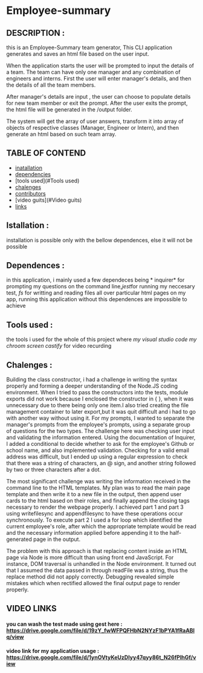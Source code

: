 # Employee-summary
## DESCRIPTION :

this is an Employee-Summary team generator, This CLI application generates and saves an html file based on the user input.

When the application starts the user will be prompted to input the details of a team. The team can have only one manager and any combination of engineers and interns. First the user will enter manager's details, and then the details of all the team members.

After manager's details are input , the user can choose to populate details for new team member or exit the prompt. After the user exits the prompt, the html file will be generated in the /output folder.

The system will get the array of user answers, transform it into array of objects of respective classes (Manager, Engineer or Intern), and then generate an html based on such team array.

## TABLE OF CONTEND

- [inatallation](#Installation)
- [dependencies](#Dependences)
- [tools used](#Tools used)
- [chalenges](#Chalenges)
- [contributors](#Contributors)
- [video guits](#Video guits)
- [links](#Links)
  

## Istallation :

installation is possible only with the bellow dependences, else it will not be possible




## Dependences :

in this application, i mainly used a few dependeces being * inquirer* for prompting my questions on the command line,*jest*for running my neccesary test,
*fs* for writting and reading files all over particular html pages on my app, running  this application without this dependences are impossible to achieve




## Tools used :

the tools i used for the whole of this project where  *my visual studio code* *my chroom screen castify* for video recurding 


## Chalenges :

Building the class constructor, i had a challenge in writing the syntax properly and forming a deeper understanding of the Node.JS coding environment. When I tried to pass the constructors into the tests, module exports did not work because I enclosed the constructor in { }, when it was unnecessary due to there being only one item.I also tried creating the file management container to later export,but it was quit difficult and i had to go with another way without using it. For my prompts, I wanted to separate the manager's prompts from the employee's prompts, using a separate group of questions for the two types. The challenge here was checking user input and validating the information entered. Using the documentation of Inquirer, I added a conditional to decide whether to ask for the employee's Github or school name, and also implemented validation. Checking for a valid email address was difficult, but I ended up using a regular expression to check that there was a string of characters, an @ sign, and another string followed by two or three characters after a dot.

The most significant challenge was writing the information received in the command line to the HTML templates. My plan was to read the main page template and then write it to a new file in the output, then append user cards to the html based on their roles, and finally append the closing tags necessary to render the webpage properly. I achieved part 1 and part 3 using writefilesync and appendfilesync to have these operations occur synchronously. To execute part 2 I used a for loop which identified the current employee's role, after which the appropriate template would be read and the necessary information applied before appending it to the half-generated page in the output.

The problem with this approach is that replacing content inside an HTML page via Node is more difficult than using front end JavaScript. For instance, DOM traversal is unhandled in the Node environment. It turned out that I assumed the data passed in through readFile was a string, thus the replace method did not apply correctly. Debugging revealed simple mistakes which when rectified allowed the final output page to render properly.



 


## VIDEO LINKS 
#### you can wash the test made using gest here  :  https://drive.google.com/file/d/19zY_fwWFPQFHbN2NYzF1bPYA1fRaABlq/view

#### video link for my application usage : https://drive.google.com/file/d/1ynOVtyKeUzDIyy47qyy86t_N26fPIhGf/view
